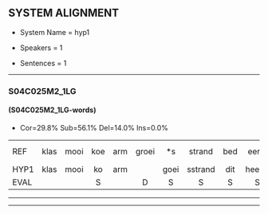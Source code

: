 
## SYSTEM ALIGNMENT

- System Name = hyp1

- Speakers = 1

- Sentences = 1

---

### S04C025M2_1LG

#### (S04C025M2_1LG-words)

- Cor=29.8%	Sub=56.1%	Del=14.0%	Ins=0.0%

|  |  |  |  |  |  |  |  |  |  |  |  |  |  |  |  |  |  |  |  |  |  |  |  |  |  |  |  |  |  |  |  |  |  |  |  |  |  |  |  |  |  |  |  |  |  |  |  |  |  |  |  |  |  |  |  |  |  |
|:--- |:---:|:---:|:---:|:---:|:---:|:---:|:---:|:---:|:---:|:---:|:---:|:---:|:---:|:---:|:---:|:---:|:---:|:---:|:---:|:---:|:---:|:---:|:---:|:---:|:---:|:---:|:---:|:---:|:---:|:---:|:---:|:---:|:---:|:---:|:---:|:---:|:---:|:---:|:---:|:---:|:---:|:---:|:---:|:---:|:---:|:---:|:---:|:---:|:---:|:---:|:---:|:---:|:---:|:---:|:---:|:---:|:---:|
| REF | klas | mooi | koe | arm | groei | *s | strand | bed | eerst | voor | draai | *s | *(slacht) | *s | sjaal*(schaal) | herfst | duur | *(straks) | *(strand) | *s | * | straat | *s | leeuw | *s | clown | hoek | *s | krant | hout | vriend | gauw | *s | chips | groen | feest | * | reis | jas | huis | paard | vijf | * | muts | nieuw | kind | bang | oog | zacht | schoen | * | plas | neus | *(knop) | knoop | * | plank |
| HYP1 | klas | mooi | ko | arm |  | goei | sstrand | dit | heerst | voor | draai |  | slecht | gel | schuil | herst | uur | straks | strand | st | strand | straat |  |  | nee | klowen | hoek |  | krant | hat | vriend | gauw |  |  | schips | roen | vest | res | ja | es | fert | es | mu | muts | nieuw | kind | bang | oog |  | zecht | schoon | plas | nuis | knop | knop | pla | plank |
| EVAL |  |  | S |  | D | S | S | S | S |  |  | D | S | S | S | S | S | S | S | S | S |  | D | D | S | S |  | D |  | S |  |  | D | D | S | S | S | S | S | S | S | S | S |  |  |  |  |  | D | S | S |  | S | S | S | S |  |
---

---
